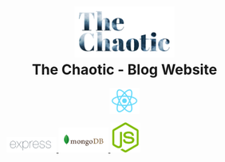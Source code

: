 <h1 align="center">
  <br>
  <a><img src="./images/logo.png" width="200"></a>
  <br>  
  The Chaotic - Blog Website
  <br>
</h1>
<p align="center">
  <a href="https://reactjs.org/"><img src="./images/reactjs.png" width="60"></a>

&nbsp;&nbsp;&nbsp;
<a href="https://expressjs.com/">
<img src="./images/expressjs.png" width="100">
</a>
<a href="https://www.mongodb.com/">
<img src="./images/mongodb.png" width="100">
</a>
<a href="https://nodejs.org/en/"><img src="./images/nodejs.png" width="60"></a>
&nbsp;&nbsp;

</p>